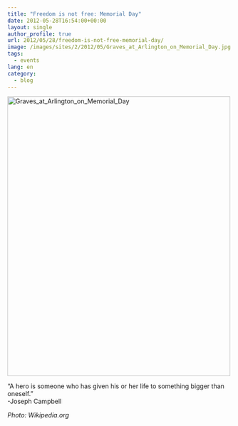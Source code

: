 ```yaml
---
title: "Freedom is not free: Memorial Day"
date: 2012-05-28T16:54:00+00:00
layout: single
author_profile: true
url: 2012/05/28/freedom-is-not-free-memorial-day/
image: /images/sites/2/2012/05/Graves_at_Arlington_on_Memorial_Day.jpg
tags:
  - events
lang: en
category: 
  - blog
---
```

[<img class="aligncenter size-full wp-image-164" alt="Graves_at_Arlington_on_Memorial_Day" src="/images/2012/05/Graves_at_Arlington_on_Memorial_Day.jpg" width="500" height="628" srcset="/images/sites/2/2012/05/Graves_at_Arlington_on_Memorial_Day.jpg 500w, /images/sites/2/2012/05/Graves_at_Arlington_on_Memorial_Day-238x300.jpg 238w" sizes="(max-width: 500px) 100vw, 500px" />](/images/2012/05/Graves_at_Arlington_on_Memorial_Day.jpg)

“A hero is someone who has given his or her life to something bigger than oneself.”  
-Joseph Campbell

_Photo: Wikipedia.org_